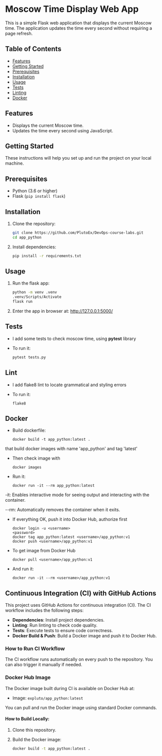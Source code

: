 # Moscow Time Display Web App

This is a simple Flask web application that displays the current Moscow time. The application updates the time every second without requiring a page refresh.

## Table of Contents

- [Features](#features)
- [Getting Started](#getting-started)
- [Prerequisites](#prerequisites)
- [Installation](#installation)
- [Usage](#usage)
- [Tests](#tests)
- [Linting](#lint)
- [Docker](#docker)

## Features

- Displays the current Moscow time.
- Updates the time every second using JavaScript.

## Getting Started

These instructions will help you set up and run the project on your local machine.

## Prerequisites

- Python (3.6 or higher)
- Flask (`pip install flask`)

## Installation

1. Clone the repository:

   ```sh
   git clone https://github.com/PlutoEx/DevOps-course-labs.git
   cd app_python

2. Install dependencies:

   ```sh 
   pip install -r requirements.txt
   
## Usage

1. Run the flask app:
   
   ```sh
   python -m venv .venv
   .venv/Scripts/Activate
   flask run

2. Enter the app in browser at: http://127.0.0.1:5000/

## Tests

* I add some tests to check moscow time, using **pytest** library

* To run it:

   ```sh
  pytest tests.py
  
## Lint

* I add flake8 lint to locate grammatical and styling errors

* To run it:

    ```shell
  flake8

## Docker

* Build dockerfile:

    ```shell
    docker build -t app_python:latest .

 that build docker images with name 'app_python' and tag 'latest'


* Then check image with
    ```shell
    docker images

* Run it:
    ```shell
    docker run -it --rm app_python:latest
  
-it: Enables interactive mode for seeing output and interacting with the container.

--rm: Automatically removes the container when it exits.
  

* If everything OK, push it into Docker Hub, authorize first
    ```shell
    docker login -u <username>
    <password>
    docker tag app_python:latest <username>/app_python:v1
    docker push <username>/app_python:v1

* To get image from Docker Hub
    ```shell
    docker pull <username>/app_python:v1
  
* And run it:
    ```shell
    docker run -it --rm <username>/app_python:v1

## Continuous Integration (CI) with GitHub Actions

This project uses GitHub Actions for continuous integration (CI). The CI workflow includes the following steps:

- **Dependencies**: Install project dependencies.
- **Linting**: Run linting to check code quality.
- **Tests**: Execute tests to ensure code correctness.
- **Docker Build & Push**: Build a Docker image and push it to Docker Hub.

### How to Run CI Workflow

The CI workflow runs automatically on every push to the repository. You can also trigger it manually if needed.

### Docker Hub Image

The Docker image built during CI is available on Docker Hub at:

- Image: `expluto/app_python:latest`

You can pull and run the Docker image using standard Docker commands.

#### How to Build Locally:

1. Clone this repository.
2. Build the Docker image:

   ```bash
   docker build -t app_python:latest .